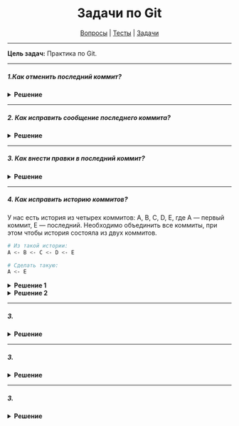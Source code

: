 <div align="center">

# Задачи по Git

[Вопросы](https://github.com/dollaween/javascript-questions)
|
[Тесты](https://github.com/dollaween/javascript-tests)
|
[Задачи](https://github.com/dollaween/javascript-tasks)

</div>

---

**Цель задач:** Практика по Git.

---

##### 1.Как отменить последний коммит?

<details><summary><b>Решение</b></summary>
<p>

```bash
git commit -m 'Commit with mistake'   # допустим, мы сделали такой коммит с ошибкой
git reset HEAD~
# [отредактировать файлы, по необходимости]
git add .
git commit -c ORIG_HEAD               # используем предыдущее сообщение коммита
```

</p>
</details>

---

##### 2. Как исправить сообщение последнего коммита?

<details><summary><b>Решение</b></summary>
<p>

```bash
git commit --amend
```

</p>
</details>

---

##### 3. Как внести правки в последний коммит?

<details><summary><b>Решение</b></summary>
<p>

```bash
# [сделать правки]
git commit --amend

# если сообщение коммита менять не нужно, то:
git commit --amend --no-edit
```

</p>
</details>

---

##### 4. Как исправить историю коммитов?
У нас есть история из четырех коммитов: A, B, C, D, E, где A — первый коммит, E — последний. Необходимо объединить все коммиты, при этом чтобы история состояла из двух коммитов.

```bash
# Из такой истории:
A <- B <- C <- D <- E

# Сделать такую:
A <- E
```

<details><summary><b>Решение 1</b></summary>
<p>

```bash
git reset --soft HEAD~n
# [принять изменения, сделать коммит]
# при отправке изменений на сервер понадобится использовать флаг --force:
git push --force
```

</p>
</details>

<details><summary><b>Решение 2</b></summary>
<p>

```bash
git reset $(git merge-base branchFrom currentBranch)
# [принять изменения, сделать коммит]
# при отправке изменений на сервер понадобится использовать флаг --force:
git push --force
```

</p>
</details>

---

##### 3. 

<details><summary><b>Решение</b></summary>
<p>

```bash
```

</p>
</details>

---

##### 3. 

<details><summary><b>Решение</b></summary>
<p>

```bash
```

</p>
</details>

---

##### 3. 

<details><summary><b>Решение</b></summary>
<p>

```bash
```

</p>
</details>
